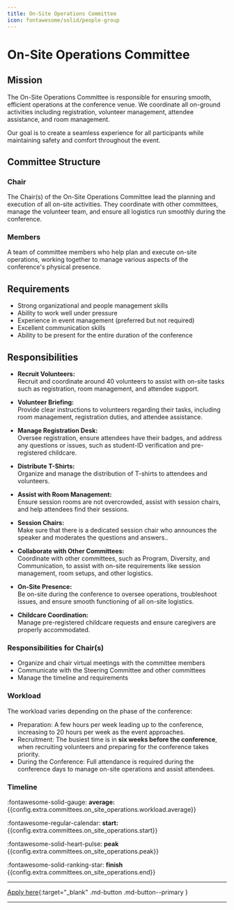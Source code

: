 ```yaml
---
title: On-Site Operations Committee
icon: fontawesome/solid/people-group
---
```


# On-Site Operations Committee

## Mission

The On-Site Operations Committee is responsible for ensuring smooth, efficient operations at the conference venue. 
We coordinate all on-ground activities including registration, volunteer management, attendee assistance, 
and room management. 

Our goal is to create a seamless experience for all participants while 
maintaining safety and comfort throughout the event.

## Committee Structure

### Chair

The Chair(s) of the On-Site Operations Committee lead the planning and execution of all on-site activities. 
They coordinate with other committees, manage the volunteer team, 
and ensure all logistics run smoothly during the conference.

### Members

A team of committee members who help plan and execute on-site operations, working together to manage various
aspects of the conference's physical presence.

## Requirements

- Strong organizational and people management skills
- Ability to work well under pressure
- Experience in event management (preferred but not required)
- Excellent communication skills
- Ability to be present for the entire duration of the conference

## Responsibilities

- **Recruit Volunteers:**  
  Recruit and coordinate around 40 volunteers to assist with on-site tasks such as registration, room management, and
  attendee support.

- **Volunteer Briefing:**  
  Provide clear instructions to volunteers regarding their tasks, including room management, registration duties, and
  attendee assistance.

- **Manage Registration Desk:**  
  Oversee registration, ensure attendees have their badges, and address any questions or issues, such as student-ID
  verification and pre-registered childcare.

- **Distribute T-Shirts:**  
  Organize and manage the distribution of T-shirts to attendees and volunteers.

- **Assist with Room Management:**  
  Ensure session rooms are not overcrowded, assist with session chairs, and help attendees find their sessions.

- **Session Chairs:**  
  Make sure that there is a dedicated session chair who announces the speaker and moderates the questions and answers..

- **Collaborate with Other Committees:**  
  Coordinate with other committees, such as Program, Diversity, and Communication, to assist with on-site requirements
  like session management, room setups, and other logistics.

- **On-Site Presence:**  
  Be on-site during the conference to oversee operations, troubleshoot issues, and ensure smooth functioning of all
  on-site logistics.

- **Childcare Coordination:**  
  Manage pre-registered childcare requests and ensure caregivers are properly accommodated.

### Responsibilities for Chair(s)

* Organize and chair virtual meetings with the committee members
* Communicate with the Steering Committee and other committees
* Manage the timeline and requirements

### Workload

The workload varies depending on the phase of the conference:

- Preparation: A few hours per week leading up to the conference, increasing to 20 hours per week as the event
  approaches.
- Recruitment: The busiest time is in **six weeks before the conference**, when recruiting volunteers and preparing for
  the conference takes priority.
- During the Conference: Full attendance is required during the conference days to manage on-site operations and assist
  attendees.

### Timeline

:fontawesome-solid-gauge:  **average:**{{config.extra.committees.on_site_operations.workload.average}}

:fontawesome-regular-calendar:  **start:**{{config.extra.committees.on_site_operations.start}} 

:fontawesome-solid-heart-pulse: **peak** {{config.extra.committees.on_site_operations.peak}}  

:fontawesome-solid-ranking-star: **finish** {{config.extra.committees.on_site_operations.end}} 

---

[Apply here]({{config.extra.event.apply_url_committees}}){:target="_blank" .md-button .md-button--primary }

---